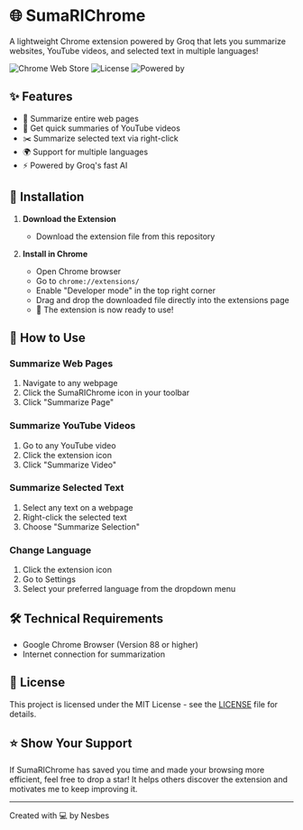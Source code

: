 # 🌐 SumaRIChrome

A lightweight Chrome extension powered by Groq that lets you summarize websites, YouTube videos, and selected text in multiple languages!

![Chrome Web Store](https://img.shields.io/badge/Platform-Chrome-brightgreen.svg)
![License](https://img.shields.io/badge/License-MIT-blue.svg)
![Powered by](https://img.shields.io/badge/Powered%20by-Groq-purple.svg)

## ✨ Features

- 📝 Summarize entire web pages
- 🎥 Get quick summaries of YouTube videos
- ✂️ Summarize selected text via right-click
- 🌍 Support for multiple languages
- ⚡ Powered by Groq's fast AI

## 🚀 Installation

1. **Download the Extension**
   - Download the extension file from this repository

2. **Install in Chrome**
   - Open Chrome browser
   - Go to `chrome://extensions/`
   - Enable "Developer mode" in the top right corner
   - Drag and drop the downloaded file directly into the extensions page
   - 🎉 The extension is now ready to use!

## 📖 How to Use

### Summarize Web Pages
1. Navigate to any webpage
2. Click the SumaRIChrome icon in your toolbar
3. Click "Summarize Page"

### Summarize YouTube Videos
1. Go to any YouTube video
2. Click the extension icon
3. Click "Summarize Video"

### Summarize Selected Text
1. Select any text on a webpage
2. Right-click the selected text
3. Choose "Summarize Selection"

### Change Language
1. Click the extension icon
2. Go to Settings
3. Select your preferred language from the dropdown menu

## 🛠️ Technical Requirements

- Google Chrome Browser (Version 88 or higher)
- Internet connection for summarization

## 📄 License

This project is licensed under the MIT License - see the [LICENSE](LICENSE) file for details.

## ⭐ Show Your Support

If SumaRIChrome has saved you time and made your browsing more efficient, feel free to drop a star! It helps others discover the extension and motivates me to keep improving it.

---
Created with 💻 by Nesbes
